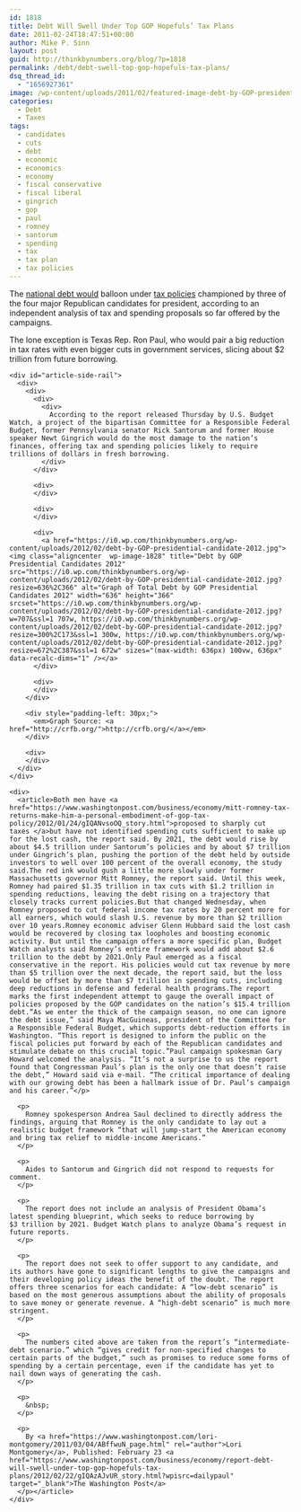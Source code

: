 ```yaml
---
id: 1818
title: Debt Will Swell Under Top GOP Hopefuls’ Tax Plans
date: 2011-02-24T18:47:51+00:00
author: Mike P. Sinn
layout: post
guid: http://thinkbynumbers.org/blog/?p=1818
permalink: /debt/debt-swell-top-gop-hopefuls-tax-plans/
dsq_thread_id:
  - "1656927361"
image: /wp-content/uploads/2011/02/featured-image-debt-by-GOP-presidential-candidate-2012.jpg
categories:
  - Debt
  - Taxes
tags:
  - candidates
  - cuts
  - debt
  - economic
  - economics
  - economy
  - fiscal conservative
  - fiscal liberal
  - gingrich
  - gop
  - paul
  - romney
  - santorum
  - spending
  - tax
  - tax plan
  - tax policies
---
```

The [national debt would](https://www.washingtonpost.com/business/economy/running-in-the-red-how-the-us-on-the-road-to-surplus-detoured-to-massive-debt/2011/04/28/AFFU7rNF_story.html) balloon under [tax policies](https://www.washingtonpost.com/politics/romney-obama-release-dueling-tax-overhaul-proposals/2012/02/22/gIQAKOLrTR_story.html) championed by three of the four major Republican candidates for president, according to an independent analysis of tax and spending proposals so far offered by the campaigns.

<div id="article">
  <div id="article_body">
    <div>
      <article>The lone exception is Texas Rep. Ron Paul, who would pair a big reduction in tax rates with even bigger cuts in government services, slicing about $2 trillion from future borrowing.</article>
    </div>
    
    <div id="article-side-rail">
      <div>
        <div>
          <div>
            <div>
              According to the report released Thursday by U.S. Budget Watch, a project of the bipartisan Committee for a Responsible Federal Budget, former Pennsylvania senator Rick Santorum and former House speaker Newt Gingrich would do the most damage to the nation’s finances, offering tax and spending policies likely to require trillions of dollars in fresh borrowing.
            </div>
          </div>
          
          <div>
          </div>
          
          <div>
          </div>
          
          <div>
            <a href="https://i0.wp.com/thinkbynumbers.org/wp-content/uploads/2012/02/debt-by-GOP-presidential-candidate-2012.jpg"><img class="aligncenter  wp-image-1828" title="Debt by GOP Presidential Candidates 2012" src="https://i0.wp.com/thinkbynumbers.org/wp-content/uploads/2012/02/debt-by-GOP-presidential-candidate-2012.jpg?resize=636%2C366" alt="Graph of Total Debt by GOP Presidential Candidates 2012" width="636" height="366" srcset="https://i0.wp.com/thinkbynumbers.org/wp-content/uploads/2012/02/debt-by-GOP-presidential-candidate-2012.jpg?w=707&ssl=1 707w, https://i0.wp.com/thinkbynumbers.org/wp-content/uploads/2012/02/debt-by-GOP-presidential-candidate-2012.jpg?resize=300%2C173&ssl=1 300w, https://i0.wp.com/thinkbynumbers.org/wp-content/uploads/2012/02/debt-by-GOP-presidential-candidate-2012.jpg?resize=672%2C387&ssl=1 672w" sizes="(max-width: 636px) 100vw, 636px" data-recalc-dims="1" /></a>
          </div>
          
          <div>
          </div>
        </div>
        
        <div style="padding-left: 30px;">
          <em>Graph Source: <a href="http://crfb.org/">http://crfb.org/</a></em>
        </div>
        
        <div>
        </div>
      </div>
    </div>
    
    <div>
      <article>Both men have <a href="https://www.washingtonpost.com/business/economy/mitt-romney-tax-returns-make-him-a-personal-embodiment-of-gop-tax-policy/2012/01/24/gIQANvsoOQ_story.html">proposed to sharply cut taxes </a>but have not identified spending cuts sufficient to make up for the lost cash, the report said. By 2021, the debt would rise by about $4.5 trillion under Santorum’s policies and by about $7 trillion under Gingrich’s plan, pushing the portion of the debt held by outside investors to well over 100 percent of the overall economy, the study said.The red ink would gush a little more slowly under former Massachusetts governor Mitt Romney, the report said. Until this week, Romney had paired $1.35 trillion in tax cuts with $1.2 trillion in spending reductions, leaving the debt rising on a trajectory that closely tracks current policies.But that changed Wednesday, when Romney proposed to cut federal income tax rates by 20 percent more for all earners, which would slash U.S. revenue by more than $2 trillion over 10 years.Romney economic adviser Glenn Hubbard said the lost cash would be recovered by closing tax loopholes and boosting economic activity. But until the campaign offers a more specific plan, Budget Watch analysts said Romney’s entire framework would add about $2.6 trillion to the debt by 2021.Only Paul emerged as a fiscal conservative in the report. His policies would cut tax revenue by more than $5 trillion over the next decade, the report said, but the loss would be offset by more than $7 trillion in spending cuts, including deep reductions in defense and federal health programs.The report marks the first independent attempt to gauge the overall impact of policies proposed by the GOP candidates on the nation’s $15.4 trillion debt.“As we enter the thick of the campaign season, no one can ignore the debt issue,” said Maya MacGuineas, president of the Committee for a Responsible Federal Budget, which supports debt-reduction efforts in Washington. “This report is designed to inform the public on the fiscal policies put forward by each of the Republican candidates and stimulate debate on this crucial topic.”Paul campaign spokesman Gary Howard welcomed the analysis. “It’s not a surprise to us the report found that Congressman Paul’s plan is the only one that doesn’t raise the debt,” Howard said via e-mail. “The critical importance of dealing with our growing debt has been a hallmark issue of Dr. Paul’s campaign and his career.”</p> 
      
      <p>
        Romney spokesperson Andrea Saul declined to directly address the findings, arguing that Romney is the only candidate to lay out a realistic budget framework “that will jump-start the American economy and bring tax relief to middle-income Americans.”
      </p>
      
      <p>
        Aides to Santorum and Gingrich did not respond to requests for comment.
      </p>
      
      <p>
        The report does not include an analysis of President Obama’s latest spending blueprint, which seeks to reduce borrowing by $3 trillion by 2021. Budget Watch plans to analyze Obama’s request in future reports.
      </p>
      
      <p>
        The report does not seek to offer support to any candidate, and its authors have gone to significant lengths to give the campaigns and their developing policy ideas the benefit of the doubt. The report offers three scenarios for each candidate: A “low-debt scenario” is based on the most generous assumptions about the ability of proposals to save money or generate revenue. A “high-debt scenario” is much more stringent.
      </p>
      
      <p>
        The numbers cited above are taken from the report’s “intermediate-debt scenario.” which “gives credit for non-specified changes to certain parts of the budget,” such as promises to reduce some forms of spending by a certain percentage, even if the candidate has yet to nail down ways of generating the cash.
      </p>
      
      <p>
        &nbsp;
      </p>
      
      <p>
        By <a href="https://www.washingtonpost.com/lori-montgomery/2011/03/04/ABffwuN_page.html" rel="author">Lori Montgomery</a>, Published: February 23 <a href="https://www.washingtonpost.com/business/economy/report-debt-will-swell-under-top-gop-hopefuls-tax-plans/2012/02/22/gIQAzAJvUR_story.html?wpisrc=dailypaul" target="_blank">The Washington Post</a>
      </p></article>
    </div>
  </div>
</div>